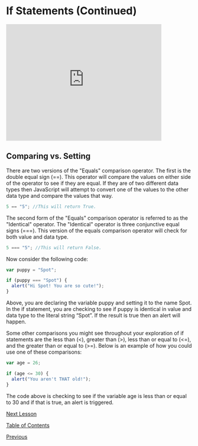 # If Statements (Continued)

<iframe width="420" height="315" src="https://player.vimeo.com/external/293659241.hd.mp4?s=088bc3a81d1092d316b97ee9760d071c8cc6d164&profile_id=175" frameborder="0" allowfullscreen></iframe>

## Comparing vs. Setting

There are two versions of the "Equals" comparison operator. The first is the double equal sign (==). This operator will compare the values on either side of the operator to see if they are equal. If they are of two different data types then JavaScript will attempt to convert one of the values to the other data type and compare the values that way.

```js
5 == "5"; //This will return True.
```

The second form of the "Equals" comparison operator is referred to as the "Identical" operator. The "Identical" operator is three conjunctive equal signs (===). This version of the equals comparison operator will check for both value and data type.

```js
5 === "5"; //This will return False.
```

Now consider the following code:

```js
var puppy = "Spot";

if (puppy === "Spot") {
  alert("Hi Spot! You are so cute!");
}
```

Above, you are declaring the variable puppy and setting it to the name Spot. In the if statement, you are checking to see if puppy is identical in value and data type to the literal string “Spot”. If the result is true then an alert will happen.

Some other comparisons you might see throughout your exploration of if statements are the less than (<), greater than (>), less than or equal to (<=), and the greater than or equal to (>=). Below is an example of how you could use one of these comparisons:

```js
var age = 26;

if (age <= 30) {
  alert("You aren't THAT old!");
}
```

The code above is checking to see if the variable age is less than or equal to 30 and if that is true, an alert is triggered.

[Next Lesson](./README.md)

[Table of Contents](./README.md)

[Previous](./3.md)
